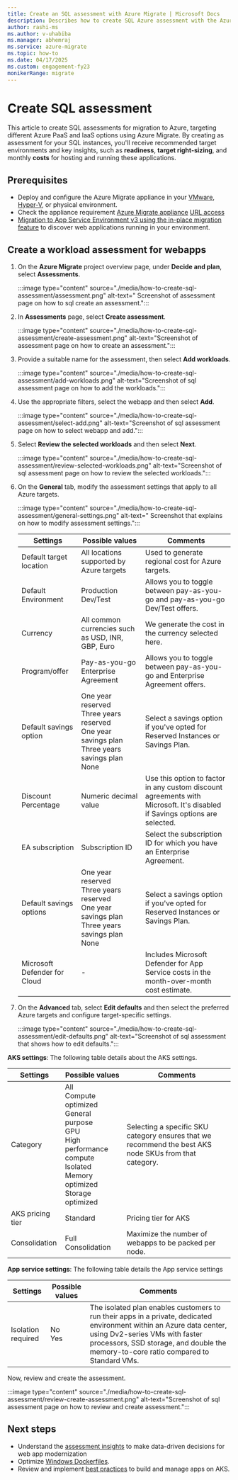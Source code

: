 ```yaml
---
title: Create an SQL assessment with Azure Migrate | Microsoft Docs
description: Describes how to create SQL Azure assessment with the Azure Migrate 
author: rashi-ms
ms.author: v-uhabiba
ms.manager: abhemraj
ms.service: azure-migrate
ms.topic: how-to
ms.date: 04/17/2025
ms.custom: engagement-fy23
monikerRange: migrate
---
```


# Create SQL assessment

This article to create SQL assessments for migration to Azure, targeting different Azure PaaS and laaS options using Azure Migrate. By creating as assessment for your SQL instances, you'll receive recommended target environments and key insights, such as **readiness**, **target right-sizing**, and monthly **costs** for hosting and running these applications.

## Prerequisites

* Deploy and configure the Azure Migrate appliance in your [VMware](vmware/tutorial-discover-vmware.md), [Hyper-V](tutorial-discover-hyper-v.md), or physical environment.
* Check the appliance requirement [Azure Migrate appliance](migrate-appliance.md#appliance---vmware) [URL access](migrate-appliance.md#url-access)
* [Migration to App Service Environment v3 using the in-place migration feature](../app-service/environment/migrate.md) to discover web applications running in your environment.

## Create a workload assessment for webapps

1. On the **Azure Migrate** project overview page, under **Decide and plan**, select **Assessments**.

    :::image type="content" source="./media/how-to-create-sql-assessment/assessment.png" alt-text=" Screenshot of assessment page on how to sql create an assessment.":::

1. In **Assessments** page, select **Create assessment**.

    :::image type="content" source="./media/how-to-create-sql-assessment/create-assessment.png" alt-text="Screenshot of assessment page on how to create an assessment.":::

1. Provide a suitable name for the assessment, then select **Add workloads**.

    :::image type="content" source="./media/how-to-create-sql-assessment/add-workloads.png" alt-text="Screenshot of sql assessment page on how to add the workloads.":::

1. Use the appropriate filters, select the webapp and then select **Add**.

    :::image type="content" source="./media/how-to-create-sql-assessment/select-add.png" alt-text="Screenshot of sql assessment page on how to select webapp and add.":::

1. Select **Review the selected workloads** and then select **Next**.

    :::image type="content" source="./media/how-to-create-sql-assessment/review-selected-workloads.png" alt-text="Screenshot of sql assessment page on how to review the selected workloads.":::

1. On the **General** tab, modify the assessment settings that apply to all Azure targets.

    :::image type="content" source="./media/how-to-create-sql-assessment/general-settings.png" alt-text=" Screenshot that explains on how to modify assessment settings.":::

    Settings | Possible values | Comments
    --- | --- | ---
    Default target location  | All locations supported by Azure targets  | Used to generate regional cost for Azure targets. 
    Default Environment  | Production <br/> Dev/Test | Allows you to toggle between pay-as-you-go and pay-as-you-go Dev/Test offers. 
    Currency  | All common currencies such as USD, INR, GBP, Euro  | We generate the cost in the currency selected here.
    Program/offer  |Pay-as-you-go <br/> Enterprise Agreement  | Allows you to toggle between pay-as-you-go and Enterprise Agreement offers. 
    Default savings option  | One year reserved <br/> Three years reserved <br/> One year savings plan <br/> Three years savings plan <br/> None | Select a savings option if you've opted for Reserved Instances or Savings Plan.
    Discount Percentage  | Numeric decimal value  | Use this option to factor in any custom discount agreements with Microsoft. It's disabled if Savings options are selected. 
    EA subscription  | Subscription ID  | Select the subscription ID for which you have an Enterprise Agreement. 
    Default savings options  | One year reserved <br/> Three years reserved <br/> One year savings plan <br/> Three years savings plan <br/>None  | Select a savings option if you've opted for Reserved Instances or Savings Plan. 
    Microsoft Defender for Cloud  | - | Includes Microsoft Defender for App Service costs in the month-over-month cost estimate. 

1. On the **Advanced** tab, select **Edit defaults** and then select the preferred Azure targets and configure target-specific settings.  

    :::image type="content" source="./media/how-to-create-sql-assessment/edit-defaults.png" alt-text="Screenshot of sql assessment that shows how to edit defaults.":::

**AKS settings**: The following table details about the AKS settings.

 Settings | Possible values | Comments
 --- | --- | ---
 Category   | All <br/>Compute optimized <br/> General purpose <br/> GPU <br/> High performance compute <br/> Isolated <br/> Memory optimized <br/> Storage optimized   | Selecting a specific SKU category ensures that we recommend the best AKS node SKUs from that category. 
 AKS pricing tier   | Standard  | Pricing tier for AKS 
 Consolidation   | Full Consolidation   | Maximize the number of webapps to be packed per node. 

**App service settings**: The following table details the App service settings

  Settings | Possible values | Comments
  --- | --- | ---
  Isolation required    | No <br/> Yes   | The isolated plan enables customers to run their apps in a private, dedicated environment within an Azure data center, using Dv2-series VMs with faster processors, SSD storage, and double the memory-to-core ratio compared to Standard VMs.

Now, review and create the assessment. 

:::image type="content" source="./media/how-to-create-sql-assessment/review-create-assessment.png" alt-text="Screenshot of sql assessment page on how to review and create assessment.":::

## Next steps

- Understand the [assessment insights](create-web-app-assessment.md) to make data-driven decisions for web app modernization
- Optimize [Windows Dockerfiles](/virtualization/windowscontainers/manage-docker/optimize-windows-dockerfile?context=%2Fazure%2Faks%2Fcontext%2Faks-context). 
- Review and implement [best practices](/virtualization/windowscontainers/manage-docker/optimize-windows-dockerfile?context=%2Fazure%2Faks%2Fcontext%2Faks-context) to build and manage apps on AKS. 